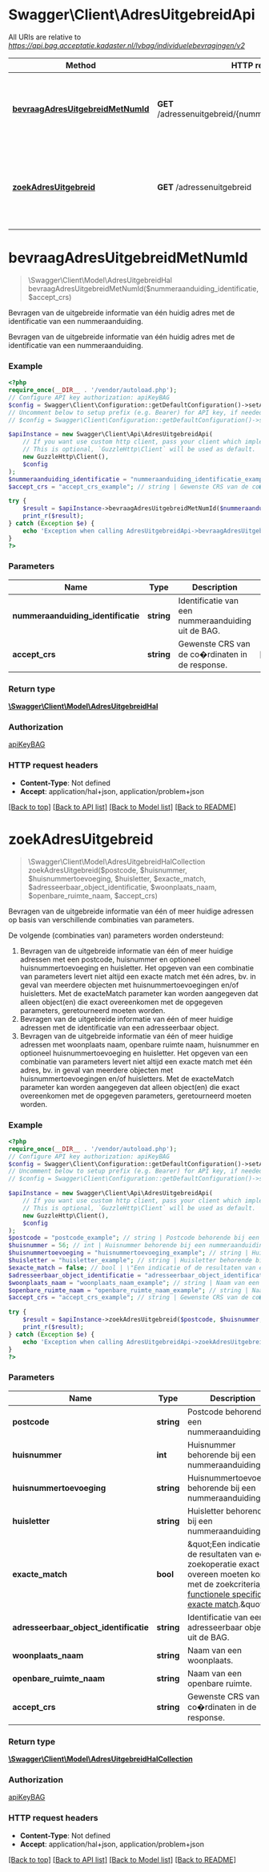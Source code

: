 # Swagger\Client\AdresUitgebreidApi

All URIs are relative to *https://api.bag.acceptatie.kadaster.nl/lvbag/individuelebevragingen/v2*

Method | HTTP request | Description
------------- | ------------- | -------------
[**bevraagAdresUitgebreidMetNumId**](AdresUitgebreidApi.md#bevraagadresuitgebreidmetnumid) | **GET** /adressenuitgebreid/{nummeraanduidingIdentificatie} | Bevragen van de uitgebreide informatie van één huidig adres met de identificatie van een nummeraanduiding.
[**zoekAdresUitgebreid**](AdresUitgebreidApi.md#zoekadresuitgebreid) | **GET** /adressenuitgebreid | Bevragen van de uitgebreide informatie van één of meer huidige adressen op basis van verschillende combinaties van parameters.

# **bevraagAdresUitgebreidMetNumId**
> \Swagger\Client\Model\AdresUitgebreidHal bevraagAdresUitgebreidMetNumId($nummeraanduiding_identificatie, $accept_crs)

Bevragen van de uitgebreide informatie van één huidig adres met de identificatie van een nummeraanduiding.

Bevragen van de uitgebreide informatie van één huidig adres met de identificatie van een nummeraanduiding.

### Example
```php
<?php
require_once(__DIR__ . '/vendor/autoload.php');
// Configure API key authorization: apiKeyBAG
$config = Swagger\Client\Configuration::getDefaultConfiguration()->setApiKey('X-Api-Key', 'YOUR_API_KEY');
// Uncomment below to setup prefix (e.g. Bearer) for API key, if needed
// $config = Swagger\Client\Configuration::getDefaultConfiguration()->setApiKeyPrefix('X-Api-Key', 'Bearer');

$apiInstance = new Swagger\Client\Api\AdresUitgebreidApi(
    // If you want use custom http client, pass your client which implements `GuzzleHttp\ClientInterface`.
    // This is optional, `GuzzleHttp\Client` will be used as default.
    new GuzzleHttp\Client(),
    $config
);
$nummeraanduiding_identificatie = "nummeraanduiding_identificatie_example"; // string | Identificatie van een nummeraanduiding uit de BAG.
$accept_crs = "accept_crs_example"; // string | Gewenste CRS van de co�rdinaten in de response.

try {
    $result = $apiInstance->bevraagAdresUitgebreidMetNumId($nummeraanduiding_identificatie, $accept_crs);
    print_r($result);
} catch (Exception $e) {
    echo 'Exception when calling AdresUitgebreidApi->bevraagAdresUitgebreidMetNumId: ', $e->getMessage(), PHP_EOL;
}
?>
```

### Parameters

Name | Type | Description  | Notes
------------- | ------------- | ------------- | -------------
 **nummeraanduiding_identificatie** | **string**| Identificatie van een nummeraanduiding uit de BAG. |
 **accept_crs** | **string**| Gewenste CRS van de co�rdinaten in de response. | [optional]

### Return type

[**\Swagger\Client\Model\AdresUitgebreidHal**](../Model/AdresUitgebreidHal.md)

### Authorization

[apiKeyBAG](../../README.md#apiKeyBAG)

### HTTP request headers

 - **Content-Type**: Not defined
 - **Accept**: application/hal+json, application/problem+json

[[Back to top]](#) [[Back to API list]](../../README.md#documentation-for-api-endpoints) [[Back to Model list]](../../README.md#documentation-for-models) [[Back to README]](../../README.md)

# **zoekAdresUitgebreid**
> \Swagger\Client\Model\AdresUitgebreidHalCollection zoekAdresUitgebreid($postcode, $huisnummer, $huisnummertoevoeging, $huisletter, $exacte_match, $adresseerbaar_object_identificatie, $woonplaats_naam, $openbare_ruimte_naam, $accept_crs)

Bevragen van de uitgebreide informatie van één of meer huidige adressen op basis van verschillende combinaties van parameters.

De volgende (combinaties van) parameters worden ondersteund: <ol>   <li>Bevragen van de uitgebreide informatie van één of meer huidige adressen met een postcode, huisnummer en optioneel huisnummertoevoeging en huisletter.     Het opgeven van een combinatie van parameters levert niet altijd een exacte match met één adres, bv. in geval van meerdere objecten met huisnummertoevoegingen en/of huisletters.      Met de exacteMatch parameter kan worden aangegeven dat alleen object(en) die exact overeenkomen met de opgegeven parameters, geretourneerd moeten worden.   </li>   <li>Bevragen van de uitgebreide informatie van één of meer huidige adressen met de identificatie van een adresseerbaar object.</li>   <li>Bevragen van de uitgebreide informatie van één of meer huidige adressen met woonplaats naam, openbare ruimte naam, huisnummer en optioneel huisnummertoevoeging en huisletter.     Het opgeven van een combinatie van parameters levert niet altijd een exacte match met één adres, bv. in geval van meerdere objecten met huisnummertoevoegingen en/of huisletters.      Met de exacteMatch parameter kan worden aangegeven dat alleen object(en) die exact overeenkomen met de opgegeven parameters, geretourneerd moeten worden.   </li> </ol>

### Example
```php
<?php
require_once(__DIR__ . '/vendor/autoload.php');
// Configure API key authorization: apiKeyBAG
$config = Swagger\Client\Configuration::getDefaultConfiguration()->setApiKey('X-Api-Key', 'YOUR_API_KEY');
// Uncomment below to setup prefix (e.g. Bearer) for API key, if needed
// $config = Swagger\Client\Configuration::getDefaultConfiguration()->setApiKeyPrefix('X-Api-Key', 'Bearer');

$apiInstance = new Swagger\Client\Api\AdresUitgebreidApi(
    // If you want use custom http client, pass your client which implements `GuzzleHttp\ClientInterface`.
    // This is optional, `GuzzleHttp\Client` will be used as default.
    new GuzzleHttp\Client(),
    $config
);
$postcode = "postcode_example"; // string | Postcode behorende bij een nummeraanduiding.
$huisnummer = 56; // int | Huisnummer behorende bij een nummeraanduiding.
$huisnummertoevoeging = "huisnummertoevoeging_example"; // string | Huisnummertoevoeging behorende bij een nummeraanduiding.
$huisletter = "huisletter_example"; // string | Huisletter behorende bij een nummeraanduiding.
$exacte_match = false; // bool | \"Een indicatie of de resultaten van een zoekoperatie exact overeen moeten komen met de zoekcriteria, zie [functionele specificatie exacte match](https://github.com/lvbag/BAG-API/blob/master/Features/exacte_match.feature).\"
$adresseerbaar_object_identificatie = "adresseerbaar_object_identificatie_example"; // string | Identificatie van een adresseerbaar object uit de BAG.
$woonplaats_naam = "woonplaats_naam_example"; // string | Naam van een woonplaats.
$openbare_ruimte_naam = "openbare_ruimte_naam_example"; // string | Naam van een openbare ruimte.
$accept_crs = "accept_crs_example"; // string | Gewenste CRS van de co�rdinaten in de response.

try {
    $result = $apiInstance->zoekAdresUitgebreid($postcode, $huisnummer, $huisnummertoevoeging, $huisletter, $exacte_match, $adresseerbaar_object_identificatie, $woonplaats_naam, $openbare_ruimte_naam, $accept_crs);
    print_r($result);
} catch (Exception $e) {
    echo 'Exception when calling AdresUitgebreidApi->zoekAdresUitgebreid: ', $e->getMessage(), PHP_EOL;
}
?>
```

### Parameters

Name | Type | Description  | Notes
------------- | ------------- | ------------- | -------------
 **postcode** | **string**| Postcode behorende bij een nummeraanduiding. | [optional]
 **huisnummer** | **int**| Huisnummer behorende bij een nummeraanduiding. | [optional]
 **huisnummertoevoeging** | **string**| Huisnummertoevoeging behorende bij een nummeraanduiding. | [optional]
 **huisletter** | **string**| Huisletter behorende bij een nummeraanduiding. | [optional]
 **exacte_match** | **bool**| \&quot;Een indicatie of de resultaten van een zoekoperatie exact overeen moeten komen met de zoekcriteria, zie [functionele specificatie exacte match](https://github.com/lvbag/BAG-API/blob/master/Features/exacte_match.feature).\&quot; | [optional] [default to false]
 **adresseerbaar_object_identificatie** | **string**| Identificatie van een adresseerbaar object uit de BAG. | [optional]
 **woonplaats_naam** | **string**| Naam van een woonplaats. | [optional]
 **openbare_ruimte_naam** | **string**| Naam van een openbare ruimte. | [optional]
 **accept_crs** | **string**| Gewenste CRS van de co�rdinaten in de response. | [optional]

### Return type

[**\Swagger\Client\Model\AdresUitgebreidHalCollection**](../Model/AdresUitgebreidHalCollection.md)

### Authorization

[apiKeyBAG](../../README.md#apiKeyBAG)

### HTTP request headers

 - **Content-Type**: Not defined
 - **Accept**: application/hal+json, application/problem+json

[[Back to top]](#) [[Back to API list]](../../README.md#documentation-for-api-endpoints) [[Back to Model list]](../../README.md#documentation-for-models) [[Back to README]](../../README.md)

